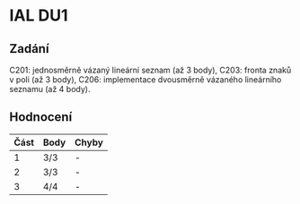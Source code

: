 # IAL DU1

## Zadání

C201: jednosměrně vázaný lineární seznam (až 3 body),
C203: fronta znaků v poli (až 3 body),
C206: implementace dvousměrně vázaného lineárního seznamu (až 4 body).

## Hodnocení

| Část | Body | Chyby |
| ---- | ---- | ----- |
| 1    | 3/3  | -     |
| 2    | 3/3  | -     |
| 3    | 4/4  | -     |
